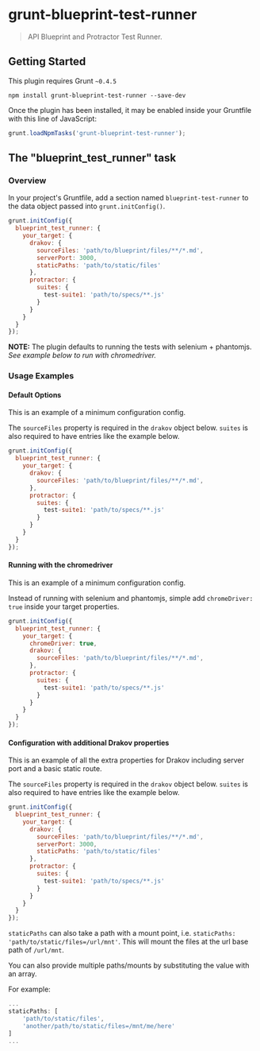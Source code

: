 # grunt-blueprint-test-runner

> API Blueprint and Protractor Test Runner.

## Getting Started
This plugin requires Grunt `~0.4.5`

```shell
npm install grunt-blueprint-test-runner --save-dev
```

Once the plugin has been installed, it may be enabled inside your Gruntfile with this line of JavaScript:

```js
grunt.loadNpmTasks('grunt-blueprint-test-runner');
```

## The "blueprint_test_runner" task

### Overview
In your project's Gruntfile, add a section named `blueprint-test-runner` to the data object passed into `grunt.initConfig()`.

```js
grunt.initConfig({
  blueprint_test_runner: {
    your_target: {
      drakov: {
        sourceFiles: 'path/to/blueprint/files/**/*.md',
        serverPort: 3000,
        staticPaths: 'path/to/static/files'
      },
      protractor: {
        suites: {
          test-suite1: 'path/to/specs/**.js'
        }
      }    
    }
  }
});
```

**NOTE:** The plugin defaults to running the tests with selenium + phantomjs. *See example below to run with chromedriver.*

### Usage Examples

#### Default Options
This is an example of a minimum configuration config.

The `sourceFiles` property is required in the `drakov` object below. `suites` is also required to have entries like the example below.

```js
grunt.initConfig({
  blueprint_test_runner: {
    your_target: {
      drakov: {
        sourceFiles: 'path/to/blueprint/files/**/*.md',
      },
      protractor: {
        suites: {
          test-suite1: 'path/to/specs/**.js'
        }
      }    
    }
  }
});
```

#### Running with the chromedriver
This is an example of a minimum configuration config.

Instead of running with selenium and phantomjs, simple add `chromeDriver: true` inside your target properties.

```js
grunt.initConfig({
  blueprint_test_runner: {
    your_target: {
      chromeDriver: true,
      drakov: {
        sourceFiles: 'path/to/blueprint/files/**/*.md',
      },
      protractor: {
        suites: {
          test-suite1: 'path/to/specs/**.js'
        }
      }    
    }
  }
});
```

#### Configuration with additional Drakov properties
This is an example of all the extra properties for Drakov including server port and a basic static route.

The `sourceFiles` property is required in the `drakov` object below. `suites` is also required to have entries like the example below.

```js
grunt.initConfig({
  blueprint_test_runner: {
    your_target: {
      drakov: {
        sourceFiles: 'path/to/blueprint/files/**/*.md',
        serverPort: 3000,
        staticPaths: 'path/to/static/files'
      },
      protractor: {
        suites: {
          test-suite1: 'path/to/specs/**.js'
        }
      }    
    }
  }
});
```

`staticPaths` can also take a path with a mount point, i.e. `staticPaths: 'path/to/static/files=/url/mnt'`. This will mount the files at the url base path of `/url/mnt`.

You can also provide multiple paths/mounts by substituting the value with an array.

For example:
```js
...
staticPaths: [
    'path/to/static/files',
    'another/path/to/static/files=/mnt/me/here'
]
...
```